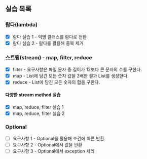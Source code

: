 ## 실습 목록
### 람다(lambda)
* [X] 람다 실습 1 - 익명 클래스를 람다로 전환
* [X] 람다 실습 2 - 람다를 활용해 중복 제거
### 스트림(stream) - map, filter, reduce
* [X] filter - 요구사항은 파일 문자 중 길이가 12보다 큰 문자의 수를 구한다.
* [X] map - List에 담긴 모든 숫자 값을 2배한 결과 List를 생성한다.
* [X] reduce - List에 담긴 모든 숫자의 합을 구한다.
#### 다양한 stream method 실습
* [X] map, reduce, filter 실습 1
* [X] map, reduce, filter 실습 2
### Optional
* [ ] 요구사항 1 - Optional을 활용해 조건에 따른 반환
* [ ] 요구사항 2 - Optional에서 값을 반환
* [ ] 요구사항 3 - Optional에서 exception 처리
